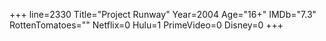 +++
line=2330
Title="Project Runway"
Year=2004
Age="16+"
IMDb="7.3"
RottenTomatoes=""
Netflix=0
Hulu=1
PrimeVideo=0
Disney=0
+++

